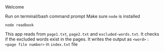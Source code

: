 Welcome

Run on terminal/bash command prompt
Make sure `node` is installed

`node readbook`

This app reads from `page1.txt`, `page2.txt` and `excluded-words.txt`. It checks if the excluded words exist in the pages. It writes the output as `<word>` : `<page file number>` in `index.txt` file
